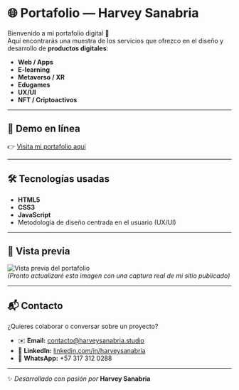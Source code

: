 # 🌐 Portafolio — Harvey Sanabria

Bienvenido a mi portafolio digital 🚀  
Aquí encontrarás una muestra de los servicios que ofrezco en el diseño y desarrollo de **productos digitales**:

- **Web / Apps**  
- **E-learning**  
- **Metaverso / XR**  
- **Edugames**  
- **UX/UI**  
- **NFT / Criptoactivos**

---

## 🔗 Demo en línea
👉 [Visita mi portafolio aquí](https://iamharveysan.github.io/portafolio-HarveySan/)  

---

## 🛠️ Tecnologías usadas
- **HTML5**  
- **CSS3**  
- **JavaScript**  
- Metodología de diseño centrada en el usuario (UX/UI)  

---

## 📸 Vista previa
![Vista previa del portafolio](https://via.placeholder.com/800x400.png?text=Captura+Portafolio)  
*(Pronto actualizaré esta imagen con una captura real de mi sitio publicado)*

---

## 📬 Contacto
¿Quieres colaborar o conversar sobre un proyecto?  

- ✉️ **Email:** contacto@harveysanabria.studio  
- 💼 **LinkedIn:** [linkedin.com/in/harveysanabria](https://linkedin.com/in/harveysanabria)  
- 📱 **WhatsApp:** +57 317 312 0288  

---

✨ *Desarrollado con pasión por* **Harvey Sanabria**
